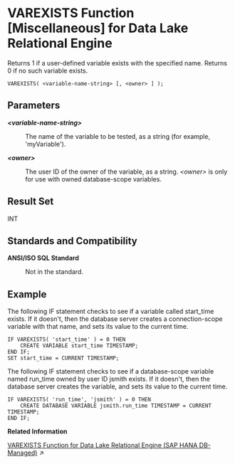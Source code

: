 <!-- loio81ffd1036ce210149ae9c943fab6d1c1 -->

# VAREXISTS Function \[Miscellaneous\] for Data Lake Relational Engine

Returns 1 if a user-defined variable exists with the specified name. Returns 0 if no such variable exists.



```
VAREXISTS( <variable-name-string> [, <owner> ] );
```



<a name="loio81ffd1036ce210149ae9c943fab6d1c1__VAREXISTS_parm1"/>

## Parameters


<dl>
<dt><b>

*<variable-name-string\>* 

</b></dt>
<dd>

The name of the variable to be tested, as a string \(for example, 'myVariable'\).



</dd><dt><b>

*<owner\>*

</b></dt>
<dd>

The user ID of the owner of the variable, as a string. *<owner\>* is only for use with owned database-scope variables.



</dd>
</dl>



<a name="loio81ffd1036ce210149ae9c943fab6d1c1__VAREXISTS_returns1"/>

## Result Set

INT



<a name="loio81ffd1036ce210149ae9c943fab6d1c1__VAREXISTS_standards1"/>

## Standards and Compatibility


<dl>
<dt><b>

ANSI/ISO SQL Standard

</b></dt>
<dd>

Not in the standard.



</dd>
</dl>



## Example

The following IF statement checks to see if a variable called start\_time exists. If it doesn't, then the database server creates a connection-scope variable with that name, and sets its value to the current time.

```
IF VAREXISTS( 'start_time' ) = 0 THEN
    CREATE VARIABLE start_time TIMESTAMP;
END IF;
SET start_time = CURRENT TIMESTAMP;
```

The following IF statement checks to see if a database-scope variable named run\_time owned by user ID jsmith exists. If it doesn't, then the database server creates the variable, and sets its value to the current time.

```
IF VAREXISTS( 'run_time', 'jsmith' ) = 0 THEN
    CREATE DATABASE VARIABLE jsmith.run_time TIMESTAMP = CURRENT TIMESTAMP;
END IF;
```

**Related Information**  


[VAREXISTS Function for Data Lake Relational Engine (SAP HANA DB-Managed)](https://help.sap.com/viewer/a898e08b84f21015969fa437e89860c8/2023_4_QRC/en-US/bf6a50154e834de2b212bb738f57143a.html "Returns 1 if a user-defined variable exists with the specified name. Returns 0 if no such variable exists.") :arrow_upper_right:

